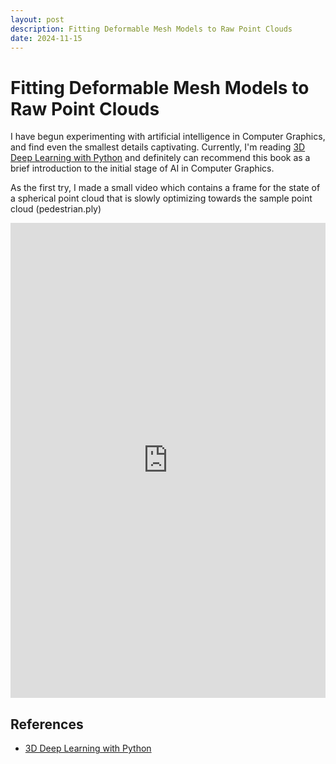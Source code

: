 ```yaml
---
layout: post
description: Fitting Deformable Mesh Models to Raw Point Clouds
date: 2024-11-15
---
```

<h1> Fitting Deformable Mesh Models to Raw Point Clouds </h1>

I have begun experimenting with artificial intelligence in Computer Graphics, and find even the smallest details captivating. Currently, I'm reading [3D Deep Learning with Python](https://www.packtpub.com/en-es/product/3d-deep-learning-with-python-9781803247823) and definitely can recommend this book as a brief introduction to the initial stage of AI in Computer Graphics.

As the first try, I made a small video which contains a frame for the state of a spherical point cloud that is slowly optimizing towards the sample point cloud (pedestrian.ply)

<iframe width="100%" height="760" src="https://www.youtube.com/embed/Hk902Jvl8ik" title="Fitting Deformable Mesh Models to Raw Point Clouds" frameborder="0" allow="accelerometer; autoplay; clipboard-write; encrypted-media; gyroscope; picture-in-picture; web-share" referrerpolicy="strict-origin-when-cross-origin" allowfullscreen></iframe>

## References

* [3D Deep Learning with Python](https://www.packtpub.com/en-es/product/3d-deep-learning-with-python-9781803247823)
